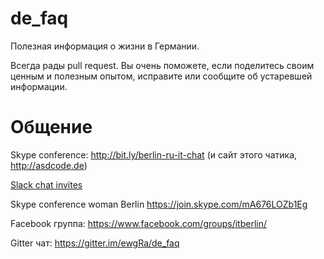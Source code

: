 # de_faq

Полезная информация о жизни в Германии.

Всегда рады pull request. Вы очень поможете, если поделитесь своим ценным и полезным опытом, исправите или сообщите об устаревшей информации.

# Общение

Skype conference: http://bit.ly/berlin-ru-it-chat (и сайт этого чатика, http://asdcode.de)

[Slack chat invites](https://slack-files.com/T09S9JDU1-F0HHEG8PK-c9396c730a)

Skype conference woman Berlin  https://join.skype.com/mA676LOZb1Eg

Facebook группа: https://www.facebook.com/groups/itberlin/

Gitter чат: https://gitter.im/ewgRa/de_faq

